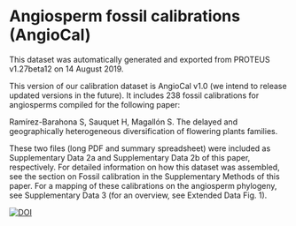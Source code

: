 # Angiosperm fossil calibrations (AngioCal)

This dataset was automatically generated and exported from PROTEUS v1.27beta12 on 14 August 2019.

This version of our calibration dataset is AngioCal v1.0 (we intend to release updated versions in the future). It includes 238 fossil calibrations for angiosperms compiled for the following paper:

Ramírez-Barahona S, Sauquet H, Magallón S. The delayed and geographically heterogeneous diversification of flowering plants families.

These two files (long PDF and summary spreadsheet) were included as Supplementary Data 2a and Supplementary Data 2b of this paper, respectively. For detailed information on how this dataset was assembled, see the section on Fossil calibration in the Supplementary Methods of this paper. For a mapping of these calibrations on the angiosperm phylogeny, see Supplementary Data 3 (for an overview, see Extended Data Fig. 1).

[![DOI](https://zenodo.org/badge/263805496.svg)](https://zenodo.org/badge/latestdoi/263805496)

